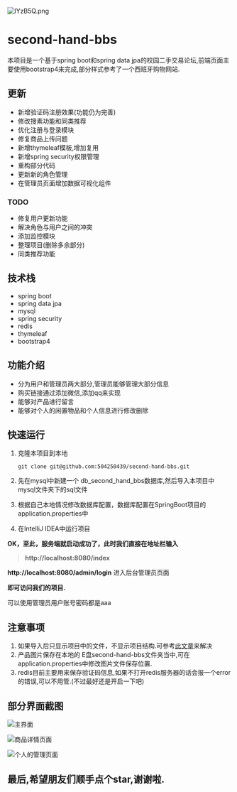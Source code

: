
![lYzB5Q.png](https://s2.ax1x.com/2020/01/02/lYzB5Q.png)


# second-hand-bbs

本项目是一个基于spring boot和spring data jpa的校园二手交易论坛,前端页面主要使用bootstrap4来完成,部分样式参考了一个西班牙购物网站.



## 更新

- 新增验证码注册效果(功能仍为完善)
- 修改搜素功能和同类推荐
- 优化注册与登录模块
- 修复商品上传问题
- 新增thymeleaf模板,增加复用
- 新增spring security权限管理
- 重构部分代码
- 更新新的角色管理
- 在管理员页面增加数据可视化组件



### TODO

- 修复用户更新功能
- 解决角色与用户之间的冲突
- 添加监控模块
- 整理项目(删除多余部分)
- 同类推荐功能

## 技术栈

- spring boot
- spring data jpa
- mysql
- spring security
- redis
- thymeleaf
- bootstrap4

## 功能介绍
- 分为用户和管理员两大部分,管理员能够管理大部分信息
- 购买链接通过添加微信,添加qq来实现
- 能够对产品进行留言
- 能够对个人的闲置物品和个人信息进行修改删除

## 快速运行
1. 克隆本项目到本地

    ` git clone git@github.com:504250439/second-hand-bbs.git `

2. 先在mysql中新建一个 db_second_hand_bbs数据库,然后导入本项目中mysql文件夹下的sql文件

3. 根据自己本地情况修改数据库配置，数据库配置在SpringBoot项目的application.properties中

4. 在IntelliJ IDEA中运行项目

**OK，至此，服务端就启动成功了，此时我们直接在地址栏输入**

> **http://localhost:8080/index**

**http://localhost:8080/admin/login** 进入后台管理员页面

**即可访问我们的项目.**

可以使用管理员用户账号密码都是aaa



## 注意事项
1. 如果导入后只显示项目中的文件，不显示项目结构.可参考[此文章](https://blog.csdn.net/junge1545/article/details/94400741)来解决
2. 产品图片保存在本地的 E盘second-hand-bbs文件夹当中,可在application.properties中修改图片文件保存位置.
3. redis目前主要用来保存验证码信息,如果不打开redis服务器的话会报一个error 的错误,可以不用管.(不过最好还是开启一下吧)


## 部分界面截图
![主界面](https://s2.ax1x.com/2020/01/02/ltCrwV.md.png)

![商品详情页面](https://s2.ax1x.com/2020/01/02/ltCWl9.md.png)

![个人的管理页面](https://s2.ax1x.com/2020/01/02/ltCLSH.md.png)




## 最后,希望朋友们顺手点个star,谢谢啦.
